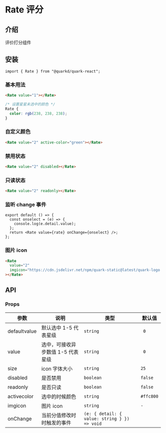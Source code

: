 # Rate 评分

## 介绍

评价打分组件

## 安装

```tsx
import { Rate } from "@quarkd/quark-react";
```

### 基本用法

```html
<Rate value="1"></Rate>
```

```css
/* 设置星星未选中的颜色 */
Rate {
  color: rgb(238, 238, 238);
}
```

### 自定义颜色

```html
<Rate value="2" active-color="green"></Rate>
```

### 禁用状态

```html
<Rate value="2" disabled></Rate>
```

### 只读状态

```html
<Rate value="2" readonly></Rate>
```

### 监听 change 事件

```tsx
export default () => {
  const onselect = (e) => {
    console.log(e.detail.value);
  };
  return <Rate value={rate} onChange={onselect} />;
};
```

### 图片 icon

```html
<Rate
  value="2"
  imgicon="https://cdn.jsdelivr.net/npm/quark-static@latest/quark-logo.png"
></Rate>
```

## API

### Props

| 参数         | 说明                              | 类型                                         | 默认值    |
| ------------ | --------------------------------- | -------------------------------------------- | --------- |
| defaultvalue | 默认选中 1-5 代表星级             | `string`                                     | ` 0`      |
| value        | 选中，可接收异步数值 1-5 代表星级 | `string`                                     | ` 0`      |
| size         | icon 字体大小                     | `string`                                     | `25`      |
| disabled     | 是否禁用                          | `boolean`                                    | `false`   |
| readonly     | 是否只读                          | `boolean`                                    | `false`   |
| activecolor  | 选中的时候颜色                    | `string`                                     | `#ffc800` |
| imgicon      | 图片 icon                         | `string`                                     | `-`       |
| onChange     | 当前分值修改时时触发的事件        | `(e: { detail: { value: string } }) => void` |           |
